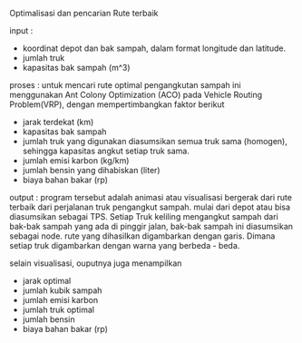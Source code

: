 Optimalisasi dan pencarian Rute terbaik

input :
- koordinat depot dan bak sampah, dalam format longitude dan latitude.
- jumlah truk
- kapasitas bak sampah (m^3)

proses :
untuk mencari rute optimal pengangkutan sampah ini menggunakan Ant Colony Optimization (ACO) pada Vehicle Routing Problem(VRP), dengan mempertimbangkan faktor berikut
- jarak terdekat (km)
- kapasitas bak sampah
- jumlah truk yang digunakan diasumsikan semua truk sama (homogen), sehingga kapasitas angkut setiap truk sama.
- jumlah emisi karbon (kg/km) 
- jumlah bensin yang dihabiskan (liter)
- biaya bahan bakar (rp)


output : 
program tersebut adalah animasi atau visualisasi bergerak dari rute terbaik dari perjalanan truk pengangkut sampah. mulai dari depot atau bisa diasumsikan sebagai TPS.
Setiap Truk keliling mengangkut sampah dari bak-bak sampah yang ada di pinggir jalan, bak-bak sampah ini diasumsikan sebagai node. 
rute yang dihasilkan digambarkan dengan garis. Dimana setiap truk digambarkan dengan warna yang berbeda - beda.

selain visualisasi, ouputnya juga menampilkan
- jarak optimal
- jumlah kubik sampah
- jumlah emisi karbon
- jumlah truk optimal
- jumlah bensin
- biaya bahan bakar (rp)